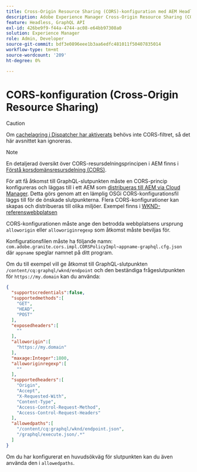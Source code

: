 ```yaml
---
title: Cross-Origin Resource Sharing (CORS)-konfiguration med AEM Headless
description: Adobe Experience Manager Cross-Origin Resource Sharing (CORS) gör att webbapplikationer utan gränssnitt kan ringa AEM på klientsidan. En CORS-konfiguration krävs för att aktivera åtkomst till GraphQL-slutpunkten.
feature: Headless, GraphQL API
exl-id: 426be9f9-f44a-4744-ac08-e64bb97308a0
solution: Experience Manager
role: Admin, Developer
source-git-commit: bdf3e0896eee1b3aa6edfc481011f50407835014
workflow-type: tm+mt
source-wordcount: '209'
ht-degree: 0%

---
```


# CORS-konfiguration (Cross-Origin Resource Sharing)

>[!CAUTION]
>
>Om [cachelagring i Dispatcher har aktiverats](/help/headless/deployment/dispatcher-caching.md) behövs inte CORS-filtret, så det här avsnittet kan ignoreras.

>[!NOTE]
>
>En detaljerad översikt över CORS-resursdelningsprincipen i AEM finns i [Förstå korsdomänsresursdelning (CORS)](https://experienceleague.adobe.com/docs/experience-manager-learn/foundation/security/understand-cross-origin-resource-sharing.html?lang=sv-SE#understand-cross-origin-resource-sharing-(cors)).

För att få åtkomst till GraphQL-slutpunkten måste en CORS-princip konfigureras och läggas till i ett AEM som [distribueras till AEM via Cloud Manager](/help/implementing/cloud-manager/deploy-code.md). Detta görs genom att en lämplig OSGi CORS-konfigurationsfil läggs till för de önskade slutpunkterna. Flera CORS-konfigurationer kan skapas och distribueras till olika miljöer. Exempel finns i [WKND-referenswebbplatsen](https://github.com/adobe/aem-guides-wknd/tree/master/ui.config/src/main/content/jcr_root/apps/wknd/osgiconfig)

CORS-konfigurationen måste ange den betrodda webbplatsens ursprung `alloworigin` eller `alloworiginregexp` som åtkomst måste beviljas för.

Konfigurationsfilen måste ha följande namn: `com.adobe.granite.cors.impl.CORSPolicyImpl~appname-graphql.cfg.json` där `appname` speglar namnet på ditt program.

Om du till exempel vill ge åtkomst till GraphQL-slutpunkten `/content/cq:graphql/wknd/endpoint` och den beständiga frågeslutpunkten för `https://my.domain` kan du använda:

```json
{
  "supportscredentials":false,
  "supportedmethods":[
    "GET",
    "HEAD",
    "POST"
  ],
  "exposedheaders":[
    ""
  ],
  "alloworigin":[
    "https://my.domain"
  ],
  "maxage:Integer":1800,
  "alloworiginregexp":[
    ""
  ],
  "supportedheaders":[
    "Origin",
    "Accept",
    "X-Requested-With",
    "Content-Type",
    "Access-Control-Request-Method",
    "Access-Control-Request-Headers"
  ],
  "allowedpaths":[
    "/content/cq:graphql/wknd/endpoint.json",
    "/graphql/execute.json/.*"
  ]
}
```

Om du har konfigurerat en huvudsökväg för slutpunkten kan du även använda den i `allowedpaths`.
